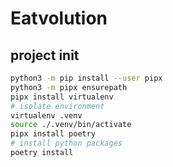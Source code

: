 # Eatvolution

## project init

```bash
python3 -m pip install --user pipx
python3 -m pipx ensurepath
pipx install virtualenv
# isolate environment
virtualenv .venv
source ./.venv/bin/activate
pipx install poetry
# install python packages
poetry install
```